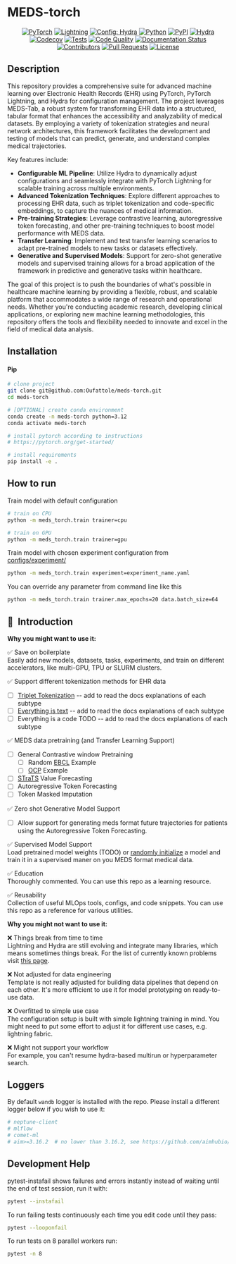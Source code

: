 # MEDS-torch

<p align="center">
  <a href="https://pytorch.org/get-started/locally/"><img alt="PyTorch" src="https://img.shields.io/badge/PyTorch-ee4c2c?logo=pytorch&logoColor=white"></a>
  <a href="https://pytorchlightning.ai/"><img alt="Lightning" src="https://img.shields.io/badge/-Lightning-792ee5?logo=pytorchlightning&logoColor=white"></a>
  <a href="https://hydra.cc/"><img alt="Config: Hydra" src="https://img.shields.io/badge/Config-Hydra-89b8cd"></a>
  <a href="https://www.python.org/downloads/release/python-3100/"><img alt="Python" src="https://img.shields.io/badge/-Python_3.12+-blue?logo=python&logoColor=white"></a>
  <a href="https://pypi.org/project/meds-torch/"><img alt="PyPI" src="https://img.shields.io/badge/PyPI-v0.2.5-orange?logoColor=orange"></a>
  <a href="https://hydra.cc/"><img alt="Hydra" src="https://img.shields.io/badge/Config-Hydra_1.3-89b8cd"></a>
  <a href="https://codecov.io/gh/mmcdermott/MEDS_Tabular_AutoML"><img alt="Codecov" src="https://codecov.io/gh/mmcdermott/MEDS_Tabular_AutoML/graph/badge.svg?token=6GD05EDQ39"></a>
  <a href="https://github.com/Oufattole/meds-torch/actions/workflows/tests.yaml"><img alt="Tests" src="https://github.com/Oufattole/meds-torch/actions/workflows/tests.yaml/badge.svg"></a>
  <a href="https://github.com/Oufattole/meds-torch/actions/workflows/code-quality-main.yaml"><img alt="Code Quality" src="https://github.com/Oufattole/meds-torch/actions/workflows/code-quality-main.yaml/badge.svg"></a>
  <a href='https://meds-torch.readthedocs.io/en/latest/?badge=latest'><img src='https://readthedocs.org/projects/meds-torch/badge/?version=latest' alt='Documentation Status' /></a>
  <a href="https://github.com/Oufattole/meds-torch/graphs/contributors"><img alt="Contributors" src="https://img.shields.io/github/contributors/mmcdermott/MEDS_Tabular_AutoML.svg"></a>
  <a href="https://github.com/Oufattole/meds-torch/pulls"><img alt="Pull Requests" src="https://img.shields.io/badge/PRs-welcome-brightgreen.svg"></a>
  <a href="https://github.com/Oufattole/meds-torch#license"><img alt="License" src="https://img.shields.io/badge/License-MIT-green.svg?labelColor=gray"></a>
</p>
<!-- [![Paper](http://img.shields.io/badge/paper-arxiv.1001.2234-B31B1B.svg)](https://www.nature.com/articles/nature14539)
[![Conference](http://img.shields.io/badge/AnyConference-year-4b44ce.svg)](https://papers.nips.cc/paper/2020) -->

</div>

## Description

This repository provides a comprehensive suite for advanced machine learning over Electronic Health Records (EHR) using PyTorch, PyTorch Lightning, and Hydra for configuration management. The project leverages MEDS-Tab, a robust system for transforming EHR data into a structured, tabular format that enhances the accessibility and analyzability of medical datasets. By employing a variety of tokenization strategies and neural network architectures, this framework facilitates the development and testing of models that can predict, generate, and understand complex medical trajectories.

Key features include:

- **Configurable ML Pipeline**: Utilize Hydra to dynamically adjust configurations and seamlessly integrate with PyTorch Lightning for scalable training across multiple environments.
- **Advanced Tokenization Techniques**: Explore different approaches to processing EHR data, such as triplet tokenization and code-specific embeddings, to capture the nuances of medical information.
- **Pre-training Strategies**: Leverage contrastive learning, autoregressive token forecasting, and other pre-training techniques to boost model performance with MEDS data.
- **Transfer Learning**: Implement and test transfer learning scenarios to adapt pre-trained models to new tasks or datasets effectively.
- **Generative and Supervised Models**: Support for zero-shot generative models and supervised training allows for a broad application of the framework in predictive and generative tasks within healthcare.

The goal of this project is to push the boundaries of what's possible in healthcare machine learning by providing a flexible, robust, and scalable platform that accommodates a wide range of research and operational needs. Whether you're conducting academic research, developing clinical applications, or exploring new machine learning methodologies, this repository offers the tools and flexibility needed to innovate and excel in the field of medical data analysis.


## Installation

#### Pip

```bash
# clone project
git clone git@github.com:Oufattole/meds-torch.git
cd meds-torch

# [OPTIONAL] create conda environment
conda create -n meds-torch python=3.12
conda activate meds-torch

# install pytorch according to instructions
# https://pytorch.org/get-started/

# install requirements
pip install -e .
```


## How to run

Train model with default configuration

```bash
# train on CPU
python -m meds_torch.train trainer=cpu

# train on GPU
python -m meds_torch.train trainer=gpu
```

Train model with chosen experiment configuration from [configs/experiment/](configs/experiment/)

```bash
python -m meds_torch.train experiment=experiment_name.yaml
```

You can override any parameter from command line like this

```bash
python -m meds_torch.train trainer.max_epochs=20 data.batch_size=64
```

## 📌  Introduction

**Why you might want to use it:**

✅ Save on boilerplate <br>
Easily add new models, datasets, tasks, experiments, and train on different accelerators, like multi-GPU, TPU or SLURM clusters.

✅ Support different tokenization methods for EHR data <br>

- [ ] [Triplet Tokenization](https://github.com/Oufattole/meds-torch/issues/1) -- add to read the docs explanations of each subtype
- [ ] [Everything is text](https://github.com/Oufattole/meds-torch/issues/12) -- add to read the docs explanations of each subtype
- [ ] Everything is a code TODO -- add to read the docs explanations of each subtype

✅ MEDS data pretraining (and Transfer Learning Support) <br>

- [ ] General Contrastive window Pretraining
  - [ ] Random [EBCL](https://arxiv.org/abs/2312.10308) Example
  - [ ] [OCP](https://arxiv.org/abs/2111.02599) Example
- [ ] [STraTS](https://arxiv.org/abs/2107.14293) Value Forecasting
- [ ] Autoregressive Token Forecasting
- [ ] Token Masked Imputation

✅ Zero shot Generative Model Support <br>

- [ ] Allow support for generating meds format future trajectories for patients using the Autoregressive Token Forecasting.

✅ Supervised Model Support <br>
Load pretrained model weights (TODO) or [randomly initialize](https://github.com/Oufattole/meds-torch/issues/2) a model and train it in a supervised maner on you MEDS format medical data.

✅ Education <br>
Thoroughly commented. You can use this repo as a learning resource.

✅ Reusability <br>
Collection of useful MLOps tools, configs, and code snippets. You can use this repo as a reference for various utilities.

**Why you might not want to use it:**

❌ Things break from time to time <br>
Lightning and Hydra are still evolving and integrate many libraries, which means sometimes things break. For the list of currently known problems visit [this page](https://github.com/ashleve/lightning-hydra-template/labels/bug).

❌ Not adjusted for data engineering <br>
Template is not really adjusted for building data pipelines that depend on each other. It's more efficient to use it for model prototyping on ready-to-use data.

❌ Overfitted to simple use case <br>
The configuration setup is built with simple lightning training in mind. You might need to put some effort to adjust it for different use cases, e.g. lightning fabric.

❌ Might not support your workflow <br>
For example, you can't resume hydra-based multirun or hyperparameter search.


## Loggers

By default `wandb` logger is installed with the repo. Please install a different logger below if you wish to use it:
```python
# neptune-client
# mlflow
# comet-ml
# aim>=3.16.2  # no lower than 3.16.2, see https://github.com/aimhubio/aim/issues/2550
```

## Development Help

pytest-instafail shows failures and errors instantly instead of waiting until the end of test session, run it with:

```bash
pytest --instafail
```

To run failing tests continuously each time you edit code until they pass:

```bash
pytest --looponfail
```

To run tests on 8 parallel workers run:

```bash
pytest -n 8
```